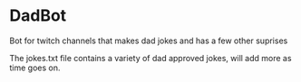 # DadBot
Bot for twitch channels that makes dad jokes and has a few other suprises

The jokes.txt file contains a variety of dad approved jokes, will add more as time goes on.

